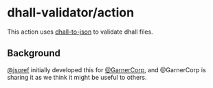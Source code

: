 # dhall-validator/action

This action uses [dhall-to-json](https://github.com/dhall-lang/dhall-haskell/tree/master/dhall-json) to validate dhall files.

## Background

[@jsoref](https://github.com/jsoref) initially developed this for [@GarnerCorp](https://github.com/GarnerCorp),
and @GarnerCorp is sharing it as we think it might be useful to others.
